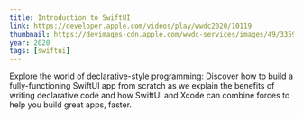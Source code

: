 ```yaml
---
title: Introduction to SwiftUI
link: https://developer.apple.com/videos/play/wwdc2020/10119
thumbnail: https://devimages-cdn.apple.com/wwdc-services/images/49/3359/3359_wide_250x141_2x.jpg
year: 2020
tags: [swiftui]
---
```


Explore the world of declarative-style programming: Discover how to build a fully-functioning SwiftUI app from scratch as we explain the benefits of writing declarative code and how SwiftUI and Xcode can combine forces to help you build great apps, faster.
